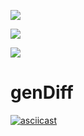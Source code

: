 <a href="https://codeclimate.com/github/temir-cs/frontend-project-lvl2" target="_blank"><img src="https://api.codeclimate.com/v1/badges/a99a88d28ad37a79dbf6/maintainability"/></a>

<a href="https://codeclimate.com/github/temir-cs/frontend-project-lvl2/test_coverage"><img src="https://api.codeclimate.com/v1/badges/c6b5b6a8f6b738a0196f/test_coverage" /></a>

<a href="https://github.com/temir-cs/frontend-project-lvl2/actions" target="_blank"><img src="https://github.com/temir-cs/frontend-project-lvl2/workflows/build/badge.svg"/></a>

# genDiff
[![asciicast](https://asciinema.org/a/mhEQUv1Alep1xUG2VKPsK2iob.svg)](https://asciinema.org/a/mhEQUv1Alep1xUG2VKPsK2iob)